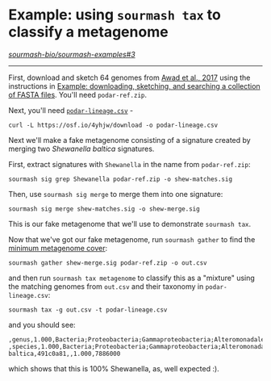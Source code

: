 # Example: using `sourmash tax` to classify a metagenome

*[sourmash-bio/sourmash-examples#3](https://github.com/sourmash-bio/sourmash-examples/issues/3)*

---

First, download and sketch 64 genomes from [Awad et al., 2017](https://www.biorxiv.org/content/10.1101/155358v3) using the instructions in [Example: downloading, sketching, and searching a collection of FASTA files](1-downloading-sketching-and-searching-a-collection-of-FASTA-files.md). You'll need `podar-ref.zip`.

Next, you'll need [`podar-lineage.csv`](https://osf.io/4yhjw/) -
```shell
curl -L https://osf.io/4yhjw/download -o podar-lineage.csv
```

Next we'll make a fake metagenome consisting of a signature created by merging two *Shewanella baltica* signatures.

First, extract signatures with `Shewanella` in the name from `podar-ref.zip`:
```shell
sourmash sig grep Shewanella podar-ref.zip -o shew-matches.sig
```

Then, use `sourmash sig merge` to merge them into one signature:
```shell
sourmash sig merge shew-matches.sig -o shew-merge.sig
```
This is our fake metagenome that we'll use to demonstrate `sourmash tax`.

Now that we've got our fake metagenome, run `sourmash gather` to find the [minimum metagenome cover](https://www.biorxiv.org/content/10.1101/2022.01.11.475838v2):

```shell
sourmash gather shew-merge.sig podar-ref.zip -o out.csv
```
and then run `sourmash tax metagenome` to classify this as a "mixture" using the matching genomes from `out.csv` and their taxonomy in `podar-lineage.csv`:
```shell
sourmash tax -g out.csv -t podar-lineage.csv
```
and you should see:
```
,genus,1.000,Bacteria;Proteobacteria;Gammaproteobacteria;Alteromonadales;Shewanellaceae;Shewanella,491c0a81,,1.000,7886000
,species,1.000,Bacteria;Proteobacteria;Gammaproteobacteria;Alteromonadales;Shewanellaceae;Shewanella;Shewanella baltica,491c0a81,,1.000,7886000
```
which shows that this is 100% Shewanella, as, well expected :).